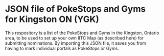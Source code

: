# JSON file of PokeStops and Gyms for Kingston ON (YGK)
This respository is a list of the PokeStops and Gyms in the Kingston, Ontario area, to be used to set up your own IITC Map (as described here) for submitting nominations. By importing this JSON file, it saves you from having to mark individual portals as PokeStops or Gyms.
